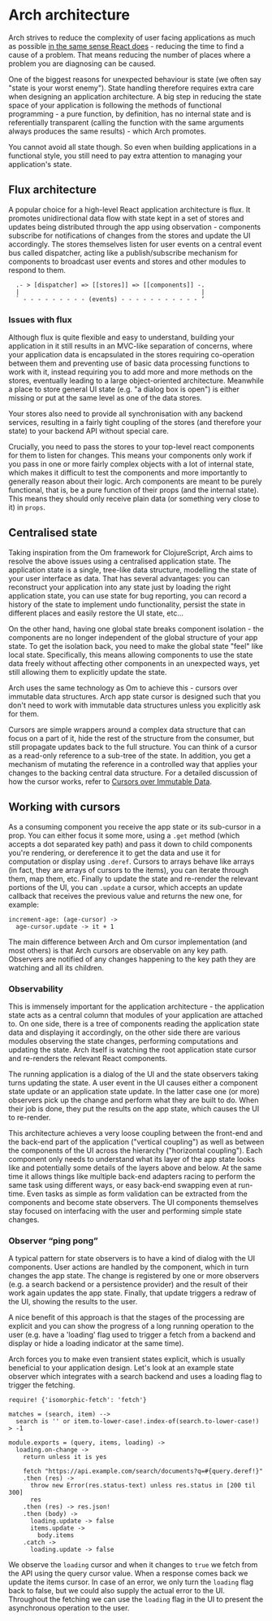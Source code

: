 # Arch architecture
Arch strives to reduce the complexity of user facing applications as much as possible [in the same sense React does](https://speakerdeck.com/vjeux/why-does-react-scale-jsconf-2014) - reducing the time to find a cause of a problem. That means reducing the number of places where a problem you are diagnosing can be caused.

One of the biggest reasons for unexpected behaviour is state (we often say "state is your worst enemy"). State handling therefore requires extra care when designing an application architecture. A big step in reducing the state space of your application is following the methods of functional programming - a pure function, by definition, has no internal state and is referentially transparent (calling the function with the same arguments always produces the same results) - which Arch promotes.

You cannot avoid all state though. So even when building applications in a functional style, you still need to  pay extra attention to managing your application's state.

## Flux architecture
A popular choice for a high-level React application architecture  is flux. It promotes unidirectional data flow with state kept in a set of stores and updates being distributed through the app  using observation - components subscribe for notifications of changes from the stores and update the UI accordingly. The stores themselves listen for user events on a central event bus called dispatcher, acting like a publish/subscribe mechanism for components to broadcast user events and stores and other modules to respond to them.

```
  .- > [dispatcher] => [[stores]] => [[components]] -.
  |                                                  |
  ` - - - - - - - - - (events) - - - - - - - - - - - ‘
```

### Issues with flux
Although flux is quite flexible and easy to understand, building your application in it still results in an MVC-like separation of concerns, where your application data is encapsulated in the stores requiring co-operation between them and preventing use of basic data processing functions to work with it, instead requiring you to add more and more methods on the stores, eventually leading to a large object-oriented architecture. Meanwhile a place to store general UI state (e.g. "a dialog box is open") is either missing or put at the same level as one of the data stores.

Your stores also need to provide all synchronisation with any backend services, resulting in a fairly tight coupling of the stores (and therefore your state) to your backend API without special care.

Crucially, you need to pass the stores to your top-level react components for them to listen for changes. This means your components only work if you pass in one or more fairly complex objects with a lot of internal state, which makes it difficult to test the components and more importantly to generally reason about their logic. Arch components are meant to be purely functional, that is, be a pure function of their props (and the internal state). This means they should only receive plain data (or something very close to it) in `props`.

## Centralised state
Taking inspiration from the Om framework for ClojureScript, Arch aims to resolve the above issues using a centralised application state. The application state is a single, tree-like data structure, modelling the state of your user interface as data. That has several advantages: you can reconstruct your application into any state just by loading the right application state, you can use state for bug reporting, you can record a history of the state to implement undo functionality, persist the state in different places and easily restore the UI state, etc...

On the other hand, having one global state breaks component isolation - the components are no longer independent of the global structure of your app state. To get the isolation back, you need to make the global state "feel" like local state. Specifically, this means allowing components to use the state data freely without affecting other components in an unexpected ways, yet still allowing them to explicitly update the state.

Arch uses the same technology as Om to achieve this - cursors over immutable data structures. Arch app state cursor is designed such that you don't need to work with immutable data structures unless you explicitly ask for them.

Cursors are simple wrappers around a complex data structure that can focus on a part of it, hide the rest of the structure from the consumer, but still propagate updates back to the full structure. You can think of a cursor as a read-only reference to a sub-tree of the state. In addition, you get a mechanism of mutating the reference in a controlled way that applies your changes to the backing central data structure. For a detailed discussion of how the cursor works, refer to [Cursors over Immutable Data](06-cursors-and-immutables.md).

## Working with cursors
As a consuming component you receive the app state or its sub-cursor in a prop. You can either focus it some more, using a `.get` method (which accepts a dot separated key path) and pass it down to child components you're rendering, or dereference it to get the data and use it for computation or display using `.deref`. Cursors to arrays behave like arrays (in fact, they are arrays of cursors to the items), you can iterate through them, map them, etc. Finally to update the state and re-render the relevant portions of the UI, you can `.update` a cursor, which accepts an update callback that receives the previous value and returns the new one, for example:

```
increment-age: (age-cursor) ->
  age-cursor.update -> it + 1
```

The main difference between Arch and Om cursor implementation (and most others) is that Arch cursors are observable on any key path. Observers are notified of any changes happening to the key path they are watching and all its children.

### Observability
This is immensely important for the application architecture - the application state acts as a central column that modules of your application are attached to. On one side, there is a tree of components reading the application state data and displaying it accordingly, on the other side there are various modules observing the state changes, performing computations and updating the state. Arch itself is watching the root application state cursor and re-renders the relevant React components.

The running application is a dialog of the UI and the state observers taking turns updating the state. A user event in the UI causes either a component state update or an application state update. In the latter case one (or more) observers pick up the change and perform what they are built to do. When their job is done, they put the results on the app state, which causes the UI to re-render.

This architecture achieves a very loose coupling between the front-end and the back-end part of the application ("vertical coupling") as well as between the components of the UI across the hierarchy ("horizontal coupling"). Each component only needs to understand what its layer of the app state looks like and potentially some details of the layers above and below. At the same time it allows things like multiple back-end adapters racing to perform the same task using different ways, or easy back-end swapping even at run-time. Even tasks as simple as form validation can be extracted from the components and become state observers. The UI components themselves stay focused on interfacing with the user and performing simple state changes.

### Observer “ping pong”
A typical pattern for state observers is to have a kind of dialog with the UI components. User actions are handled by the component, which in turn changes the app state. The change is registered by one or more observers (e.g. a search backend or a persistence provider) and the result of their work again updates the app state. Finally, that update triggers a redraw of the UI, showing the results to the user.

A nice benefit of this approach is that the stages of the processing are explicit and you can show the progress of a long running operation to the user (e.g. have a 'loading' flag used to trigger a fetch from a backend and display or hide a loading indicator at the same time).

Arch forces you to make even transient states explicit, which is usually beneficial to your application design. Let's look at an example state observer which integrates with a search backend and uses a loading flag to trigger the fetching.

```
require! {'isomorphic-fetch': 'fetch'}

matches = (search, item) -->
  search is '' or item.to-lower-case!.index-of(search.to-lower-case!) > -1

module.exports = (query, items, loading) ->
  loading.on-change ->
    return unless it is yes

    fetch "https://api.example.com/search/documents?q=#{query.deref!}"
    .then (res) ->
      throw new Error(res.status-text) unless res.status in [200 til 300]
      res
    .then (res) -> res.json!
    .then (body) ->
      loading.update -> false
      items.update ->
        body.items
    .catch ->
      loading.update -> false
```

We observe the `loading` cursor and when it changes to `true` we fetch from the API using the query cursor value. When a response comes back we update the items cursor. In case of an error, we only turn the `loading` flag back to false, but we could also supply the actual error to the UI. Throughout the fetching we can use the `loading` flag in the UI to present the asynchronous operation to the user.
